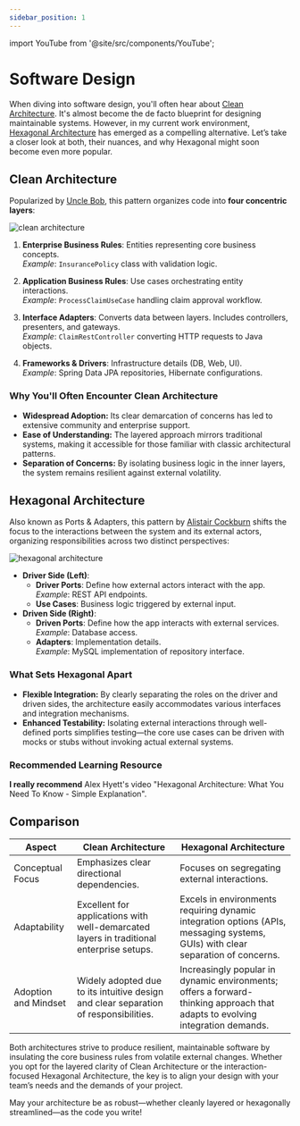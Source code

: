 ```yaml
---
sidebar_position: 1
---
```


import YouTube from '@site/src/components/YouTube';

# Software Design

When diving into software design, you'll often hear about [Clean Architecture](https://medium.com/@DrunknCode/clean-architecture-simplified-and-in-depth-guide-026333c54454). It's almost become the de facto blueprint for designing maintainable systems. However, in my current work environment, [Hexagonal Architecture](https://medium.com/ssense-tech/hexagonal-architecture-there-are-always-two-sides-to-every-story-bc0780ed7d9c) has emerged as a compelling alternative. Let’s take a closer look at both, their nuances, and why Hexagonal might soon become even more popular.

## Clean Architecture

Popularized by [Uncle Bob](https://en.wikipedia.org/wiki/Robert_C._Martin), this pattern organizes code into **four concentric layers**:

<div>
  <img src={require('@site/static/img/prior-recommended-knowledge/clean-arch.png').default} alt="clean architecture" />
</div>

1. **Enterprise Business Rules**: Entities representing core business concepts.  
   *Example*: `InsurancePolicy` class with validation logic.

2. **Application Business Rules**: Use cases orchestrating entity interactions.  
   *Example*: `ProcessClaimUseCase` handling claim approval workflow.

3. **Interface Adapters**: Converts data between layers. Includes controllers, presenters, and gateways.  
   *Example*: `ClaimRestController` converting HTTP requests to Java objects.

4. **Frameworks & Drivers**: Infrastructure details (DB, Web, UI).  
   *Example*: Spring Data JPA repositories, Hibernate configurations.

### Why You'll Often Encounter Clean Architecture

- **Widespread Adoption:** Its clear demarcation of concerns has led to extensive community and enterprise support.
- **Ease of Understanding:** The layered approach mirrors traditional systems, making it accessible for those familiar with classic architectural patterns.
- **Separation of Concerns:** By isolating business logic in the inner layers, the system remains resilient against external volatility.

## Hexagonal Architecture

Also known as Ports & Adapters, this pattern by [Alistair Cockburn](https://alistair.cockburn.us/) shifts the focus to the interactions between the system and its external actors, organizing responsibilities across two distinct perspectives:

<div>
  <img src={require('@site/static/img/prior-recommended-knowledge/hexagonal-arch.png').default} alt="hexagonal architecture" />
</div>

- **Driver Side (Left)**:
  - **Driver Ports**: Define how external actors interact with the app.  
    *Example*: REST API endpoints.
  - **Use Cases**: Business logic triggered by external input.
- **Driven Side (Right)**:
  - **Driven Ports**: Define how the app interacts with external services.  
    *Example*: Database access.
  - **Adapters**: Implementation details.  
    *Example*: MySQL implementation of repository interface.

### What Sets Hexagonal Apart

- **Flexible Integration:** By clearly separating the roles on the driver and driven sides, the architecture easily accommodates various interfaces and integration mechanisms.
- **Enhanced Testability:** Isolating external interactions through well-defined ports simplifies testing—the core use cases can be driven with mocks or stubs without invoking actual external systems.

### Recommended Learning Resource

**I really recommend** Alex Hyett's video "Hexagonal Architecture: What You Need To Know - Simple Explanation".

<YouTube id="bDWApqAUjEI" />

## Comparison

| Aspect               | Clean Architecture                                                                       | Hexagonal Architecture                                                                                                          |
|----------------------|------------------------------------------------------------------------------------------|---------------------------------------------------------------------------------------------------------------------------------|
| Conceptual Focus     | Emphasizes clear directional dependencies.                                               | Focuses on segregating external interactions.                                                                                   |
| Adaptability         | Excellent for applications with well-demarcated layers in traditional enterprise setups. | Excels in environments requiring dynamic integration options (APIs, messaging systems, GUIs) with clear separation of concerns. |
| Adoption and Mindset | Widely adopted due to its intuitive design and clear separation of responsibilities.     | Increasingly popular in dynamic environments; offers a forward-thinking approach that adapts to evolving integration demands.   |

Both architectures strive to produce resilient, maintainable software by insulating the core business rules from volatile external changes. Whether you opt for the layered clarity of Clean Architecture or the interaction-focused Hexagonal Architecture, the key is to align your design with your team’s needs and the demands of your project.

May your architecture be as robust—whether cleanly layered or hexagonally streamlined—as the code you write!